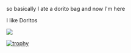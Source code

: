 so basically I ate a dorito bag and now I'm here

I like Doritos

![](https://komarev.com/ghpvc/?username=0xsweat&label=PROFILE+VIEWS)

[![trophy](https://github-profile-trophy.vercel.app/?username=0xsweat&theme=radical)](https://github.com/ryo-ma/github-profile-trophy)
